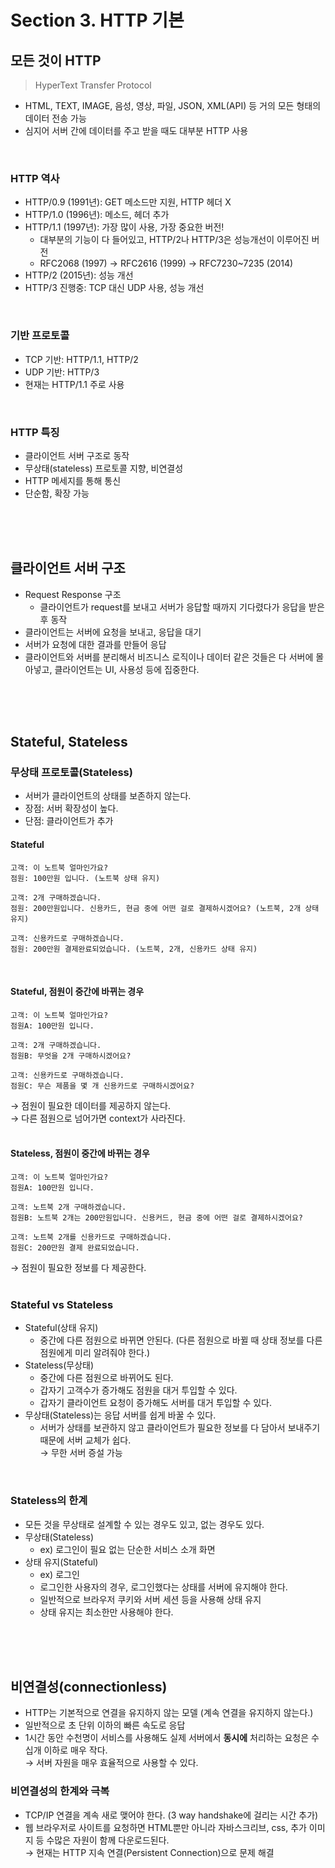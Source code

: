 # Section 3. HTTP 기본
## 모든 것이 HTTP
> HyperText Transfer Protocol
- HTML, TEXT, IMAGE, 음성, 영상, 파일, JSON, XML(API) 등 거의 모든 형태의 데이터 전송 가능
- 심지어 서버 간에 데이터를 주고 받을 때도 대부분 HTTP 사용
<br>

### HTTP 역사
- HTTP/0.9 (1991년): GET 메소드만 지원, HTTP 헤더 X
- HTTP/1.0 (1996년): 메소드, 헤더 추가
- HTTP/1.1 (1997년): 가장 많이 사용, 가장 중요한 버전!
  - 대부분의 기능이 다 들어있고, HTTP/2나 HTTP/3은 성능개선이 이루어진 버전
  - RFC2068 (1997) → RFC2616 (1999) → RFC7230~7235 (2014)
- HTTP/2 (2015년): 성능 개선
- HTTP/3 진행중: TCP 대신 UDP 사용, 성능 개선
<br>

### 기반 프로토콜
- TCP 기반: HTTP/1.1, HTTP/2
- UDP 기반: HTTP/3
- 현재는 HTTP/1.1 주로 사용
<br>

### HTTP 특징
- 클라이언트 서버 구조로 동작
- 무상태(stateless) 프로토콜 지향, 비연결성
- HTTP 메세지를 통해 통신
- 단순함, 확장 가능
<br>
<br>
<br>

## 클라이언트 서버 구조
- Request Response 구조
  - 클라이언트가 request를 보내고 서버가 응답할 때까지 기다렸다가 응답을 받은 후 동작
- 클라이언트는 서버에 요청을 보내고, 응답을 대기
- 서버가 요청에 대한 결과를 만들어 응답
- 클라이언트와 서버를 분리해서 비즈니스 로직이나 데이터 같은 것들은 다 서버에 몰아넣고, 클라이언트는 UI, 사용성 등에 집중한다.
<br>
<br>
<br>

## Stateful, Stateless
### 무상태 프로토콜(Stateless)
- 서버가 클라이언트의 상태를 보존하지 않는다.
- 장점: 서버 확장성이 높다. 
- 단점: 클라이언트가 추가 

#### Stateful
```
고객: 이 노트북 얼마인가요?
점원: 100만원 입니다. (노트북 상태 유지)

고객: 2개 구매하겠습니다.
점원: 200만원입니다. 신용카드, 현금 중에 어떤 걸로 결제하시겠어요? (노트북, 2개 상태 유지)

고객: 신용카드로 구매하겠습니다.
점원: 200만원 결제완료되었습니다. (노트북, 2개, 신용카드 상태 유지)
```
<br>

#### Stateful, 점원이 중간에 바뀌는 경우
```
고객: 이 노트북 얼마인가요?
점원A: 100만원 입니다.

고객: 2개 구매하겠습니다.
점원B: 무엇을 2개 구매하시겠어요?

고객: 신용카드로 구매하겠습니다.
점원C: 무슨 제품을 몇 개 신용카드로 구매하시겠어요?
```
→ 점원이 필요한 데이터를 제공하지 않는다. <br>
→ 다른 점원으로 넘어가면 context가 사라진다.
<br>
<br>

#### Stateless, 점원이 중간에 바뀌는 경우
```
고객: 이 노트북 얼마인가요?
점원A: 100만원 입니다.

고객: 노트북 2개 구매하겠습니다.
점원B: 노트북 2개는 200만원입니다. 신용커드, 현금 중에 어떤 걸로 결제하시겠어요?

고객: 노트북 2개를 신용카드로 구매하겠습니다.
점원C: 200만원 결제 완료되었습니다.
```
→ 점원이 필요한 정보를 다 제공한다.
<br>
<br>

### Stateful vs Stateless
- Stateful(상태 유지)
  - 중간에 다른 점원으로 바뀌면 안된다. (다른 점원으로 바뀔 때 상태 정보를 다른 점원에게 미리 알려줘야 한다.)
- Stateless(무상태)
  - 중간에 다른 점원으로 바뀌어도 된다.
  - 갑자기 고객수가 증가해도 점원을 대거 투입할 수 있다.
  - 갑자기 클라이언트 요청이 증가해도 서버를 대거 투입할 수 있다.
- 무상태(Stateless)는 응답 서버를 쉽게 바꿀 수 있다. 
  - 서버가 상태를 보관하지 않고 클라이언트가 필요한 정보를 다 담아서 보내주기 때문에 서버 교체가 쉽다. <br>
→ 무한 서버 증설 가능
<br>

### Stateless의 한계
- 모든 것을 무상태로 설계할 수 있는 경우도 있고, 없는 경우도 있다.
- 무상태(Stateless)
  - ex) 로그인이 필요 없는 단순한 서비스 소개 화면
- 상태 유지(Stateful)
  - ex) 로그인
  - 로그인한 사용자의 경우, 로그인했다는 상태를 서버에 유지해야 한다.
  - 일반적으로 브라우저 쿠키와 서버 세션 등을 사용해 상태 유지
  - 상태 유지는 최소한만 사용해야 한다.
<br>
<br>
<br>

## 비연결성(connectionless)
- HTTP는 기본적으로 연결을 유지하지 않는 모델 (계속 연결을 유지하지 않는다.)
- 일반적으로 초 단위 이하의 빠른 속도로 응답
- 1시간 동안 수천명이 서비스를 사용해도 실제 서버에서 **동시에** 처리하는 요청은 수십개 이하로 매우 작다. <br>
→ 서버 자원을 매우 효율적으로 사용할 수 있다.

### 비연결성의 한계와 극복
- TCP/IP 연결을 계속 새로 맺어야 한다. (3 way handshake에 걸리는 시간 추가)
- 웹 브라우저로 사이트를 요청하면 HTML뿐만 아니라 자바스크리브, css, 추가 이미지 등 수많은 자원이 함께 다운로드된다. <br>
→ 현재는 HTTP 지속 연결(Persistent Connection)으로 문제 해결
